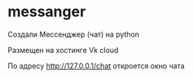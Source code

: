 # messanger
Создали Мессенджер (чат) на python

Размещен на хостинге Vk cloud

По адресу http://127.0.0.1/chat откроется окно чата
